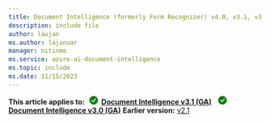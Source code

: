 ```yaml
---
title: Document Intelligence (formerly Form Recognizer) v4.0, v3.1, v3.0, and v2.1 content
description: include file
author: laujan
ms.author: lajanuar
manager: nitinme
ms.service: azure-ai-document-intelligence
ms.topic: include
ms.date: 11/15/2023
---
```


**This article applies to:**![checkmark](../media/yes-icon.png) [**Document Intelligence v3.1 (GA)**](?view=doc-intel-3.1.0&preserve-view=true) ![checkmark](../media/yes-icon.png) [**Document Intelligence v3.0 (GA)**](?view=doc-intel-3.0.0&preserve-view=true) **Earlier version:** [v2.1](?view=doc-intel-2.1.0&preserve-view=true)
